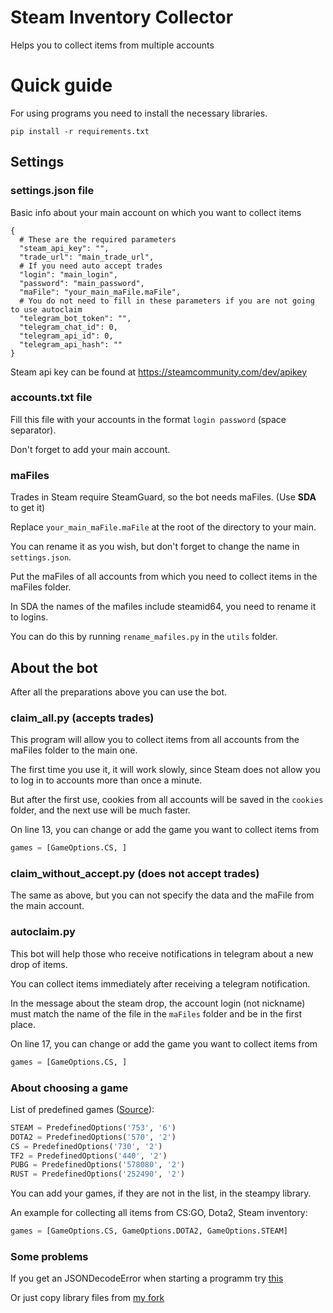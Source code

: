 # Steam Inventory Collector
Helps you to collect items from multiple accounts
   
# Quick guide 
For using programs you need to install the necessary libraries.

   `pip install -r requirements.txt`
   
## Settings
### settings.json file
Basic info about your main account on which you want to collect items
```
{
  # These are the required parameters
  "steam_api_key": "",
  "trade_url": "main_trade_url",
  # If you need auto accept trades
  "login": "main_login",
  "password": "main_password",
  "maFile": "your_main_maFile.maFile",
  # You do not need to fill in these parameters if you are not going to use autoclaim
  "telegram_bot_token": "",
  "telegram_chat_id": 0,
  "telegram_api_id": 0,
  "telegram_api_hash": ""
}
```
Steam api key can be found at https://steamcommunity.com/dev/apikey

### accounts.txt file
Fill this file with your accounts in the format `login password` (space separator).

Don't forget to add your main account.

### maFiles
Trades in Steam require SteamGuard, so the bot needs maFiles. (Use **SDA** to get it)

Replace `your_main_maFile.maFile` at the root of the directory to your main. 

You can rename it as you wish, but don't forget to change the name in `settings.json`.
   
Put the maFiles of all accounts from which you need to collect items in the maFiles folder.

In SDA the names of the mafiles include steamid64, you need to rename it to logins. 

You can do this by running `rename_mafiles.py` in the `utils` folder.

## About the bot
After all the preparations above you can use the bot. 

### claim_all.py (accepts trades)
This program will allow you to collect items from all accounts from the maFiles folder to the main one.

The first time you use it, it will work slowly, since Steam does not allow you to log in to accounts more than once a minute.

But after the first use, cookies from all accounts will be saved in the `cookies` folder, and the next use will be much faster.

On line 13, you can change or add the game you want to collect items from
```python
games = [GameOptions.CS, ]
```

### claim_without_accept.py (does not accept trades)
The same as above, but you can not specify the data and the maFile from the main account.

### autoclaim.py
This bot will help those who receive notifications in telegram about a new drop of items.

You can collect items immediately after receiving a telegram notification.

In the message about the steam drop, the account login (not nickname) must match the name of the file in the `maFiles` folder and be in the first place.

On line 17, you can change or add the game you want to collect items from
```python
games = [GameOptions.CS, ]
```

### About choosing a game

List of predefined games ([Source](https://github.com/bukson/steampy/blob/master/steampy/models.py)): 
```python
STEAM = PredefinedOptions('753', '6')
DOTA2 = PredefinedOptions('570', '2')
CS = PredefinedOptions('730', '2')
TF2 = PredefinedOptions('440', '2')
PUBG = PredefinedOptions('578080', '2')
RUST = PredefinedOptions('252490', '2')
```

You can add your games, if they are not in the list, in the steampy library.

An example for collecting all items from CS:GO, Dota2, Steam inventory:
```python
games = [GameOptions.CS, GameOptions.DOTA2, GameOptions.STEAM]
```

### Some problems

If you get an JSONDecodeError when starting a programm try [this](https://github.com/bukson/steampy/issues/241) 

Or just copy library files from [my fork](https://github.com/KetchPRO/steampy)
